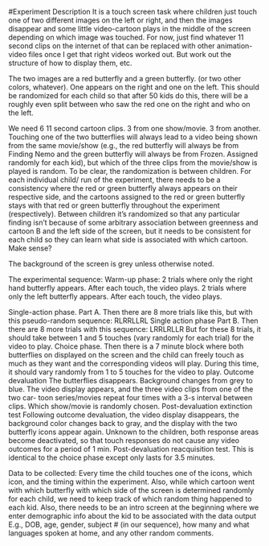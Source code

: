 #Experiment Description
It is a touch screen task where children just touch one of two different images on the left or right, and then the images disappear and some little video-cartoon plays in the middle of the screen depending on which image was touched.  For now, just find whatever 11 second clips on the internet of that can be replaced with other animation-video files once I get that right videos worked out. But work out the structure of how to display them, etc.

The two images are a red butterfly and a green butterfly. (or two other colors, whatever). One appears on the right and one on the left. This should be randomized for each child so that after 50 kids do this, there will be a roughly even split between who saw the red one on the right and who on the left.

We need 6 11 second cartoon clips. 3 from one show/movie. 3 from another. Touching one of the two butterflies will always lead to a video being shown from the same movie/show (e.g., the red butterfly will always be from Finding Nemo and the green butterfly will always be from Frozen. Assigned randomly for each kid), but which of the three clips from the movie/show is played is random.
To be clear, the randomization is between children. For each individual child/ run of the experiment, there needs to be a consistency where the red or green butterfly always appears on their respective side, and the cartoons assigned to the red or green butterfly stays with that red or green butterfly throughout the experiment (respectively). Between children it’s randomized so that any particular finding isn’t because of some arbitrary association between greenness and cartoon B and the left side of the screen, but it needs to be consistent for each child so they can learn what side is associated with which cartoon. Make sense?

The background of the screen is grey unless otherwise noted. 

The experimental sequence:
Warm-up phase:
2 trials where only the right hand butterfly appears. After each touch, the video plays.
2 trials where only the left butterfly appears. After each touch, the video plays.

Single-action phase. Part A.
Then there are 8 more trials like this, but with this pseudo-random sequence:
RLRRLLRL 
Single action phase Part B.
Then there are 8 more trials with this sequence:
LRRLRLLR 
But for these 8 trials, it should take between 1 and 5 touches (vary randomly for each trial) for the video to play.
Choice phase.
Then there is a 7 minute block where both butterflies on displayed on the screen and the child can freely touch as much as they want and the corresponding videos will play. During this time, it should vary randomly from 1 to 5 touches for the video to play.
Outcome devaluation
The butterflies disappears. Background changes from grey to blue.
The video display appears, and the three video clips from one of the two car- toon series/movies repeat four times with a 3-s interval between clips. Which show/movie is randomly chosen. 
Post-devaluation extinction test 
Following outcome devaluation, the video display disappears, the background color changes back to gray, and the display with the two butterfly icons appear again. Unknown to the children, both response areas become deactivated, so that touch responses do not cause any video outcomes for a period of 1 min.
Post-devaluation reacquisition test. 
This is identical to the choice phase except only lasts for 3.5 minutes.

Data to be collected:
Every time the child touches one of the icons, which icon, and the timing within the experiment. 
Also, while which cartoon went with which butterfly with which side of the screen is determined randomly for each child, we need to keep track of which random thing happened to each kid.
Also, there needs to be an intro screen at the beginning where we enter demographic info about the kid to be associated with the data output
E.g., DOB, age, gender, subject # (in our sequence), how many and what languages spoken at home, and any other random comments. 
